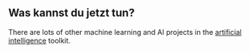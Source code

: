 ## Was kannst du jetzt tun?

There are lots of other machine learning and AI projects in the [artificial intelligence](https://projects.raspberrypi.org/en/pathways/ai-toolkit) toolkit.
